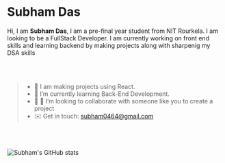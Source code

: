 <h1>Subham Das</h1>
Hi, I am <b>Subham Das</b>, I am a pre-final year student from NIT Rourkela. I am looking to be a FullStack Developer. I am currently working on front end skills and learning backend by making projects along with sharpenig my DSA skills

<br> </br>

>- 👋 I am making projects using React.
>- 🌱 I’m currently learning Back-End Development. 
>- 👀 👯 I’m looking to collaborate with someone like you to create a project
>- ✉️ Get in touch: subham0464@gmail.com 

<!---
Subham2942/Subham2942 is a ✨ special ✨ repository because its `README.md` (this file) appears on your GitHub profile.
You can click the Preview link to take a look at your changes.
--->
<br> </br>





![Subham's GitHub stats](https://github-readme-stats.vercel.app/api?username=Subham2942&show_icons=true&theme=dracula)
